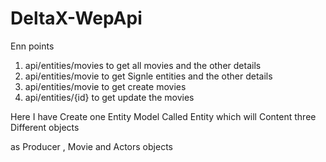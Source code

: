 # DeltaX-WepApi

Enn points 
1. api/entities/movies to get all movies and the other details
2. api/entities/movie to get Signle entities and the other details
3. api/entities/movie to get create movies
4. api/entities/{id} to get update the movies


Here I have Create one Entity Model Called Entity which will Content three Different objects

as Producer , Movie and Actors objects 
